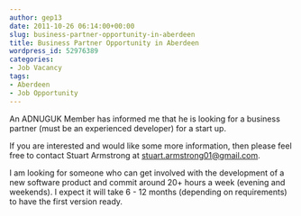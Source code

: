 ```yaml
---
author: gep13
date: 2011-10-26 06:14:00+00:00
slug: business-partner-opportunity-in-aberdeen
title: Business Partner Opportunity in Aberdeen
wordpress_id: 52976389
categories:
- Job Vacancy
tags:
- Aberdeen
- Job Opportunity
---
```


An ADNUGUK Member has informed me that he is looking for a business partner (must be an experienced developer) for a start up.




If you are interested and would like some more information, then please feel free to contact Stuart Armstrong at [stuart.armstrong01@gmail.com](mailto:stuart.armstrong01@gmail.com).




I am looking for someone who can get involved with the development of a new software product and commit around 20+ hours a week (evening and weekends). I expect it will take 6 - 12 months (depending on requirements) to have the first version ready.
